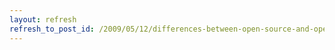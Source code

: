 ```yaml
---
layout: refresh
refresh_to_post_id: /2009/05/12/differences-between-open-source-and-open-currency
---
```

